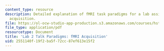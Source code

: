 ```yaml
---
content_type: resource
description: Detailed explanation of fMRI task paradigms for a lab assignment on fMRI
  acquisition.
file: https://ol-ocw-studio-app-production.s3.amazonaws.com/courses/hst-583-functional-magnetic-resonance-imaging-data-acquisition-and-analysis-fall-2008/2551140f19f2ba5f72cc87ef613e15f2_lab2_tasks.pdf
file_type: application/pdf
resourcetype: Document
title: 'Lab 2 Talk Paradigms: fMRI Acquisition'
uid: 2551140f-19f2-ba5f-72cc-87ef613e15f2
---
```

